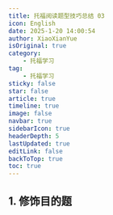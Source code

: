 ```yaml
---
title: 托福阅读题型技巧总结 03
icon: English
date: 2025-1-20 14:00:54
author: XiaoXianYue
isOriginal: true
category: 
    - 托福学习
tag:
    - 托福学习
sticky: false
star: false
article: true
timeline: true
image: false
navbar: true
sidebarIcon: true
headerDepth: 5
lastUpdated: true
editLink: false
backToTop: true
toc: true
---
```


## 1. 修饰目的题
